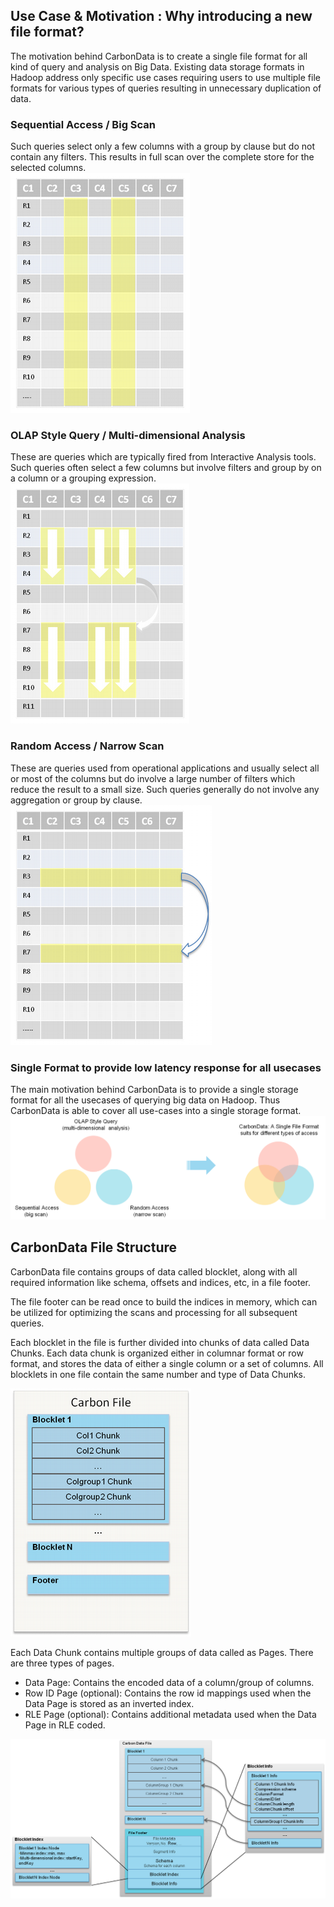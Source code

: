 ## Use Case & Motivation :  Why introducing a new file format?
The motivation behind CarbonData is to create a single file format for all kind of query and analysis on Big Data. Existing data storage formats in Hadoop address only specific use cases requiring users to use multiple file formats for various types of queries resulting in unnecessary duplication of data. 

### Sequential Access / Big Scan
Such queries select only a few columns with a group by clause but do not contain any filters. This results in full scan over the complete store for the selected columns.  
![Full Scan Query](/docs/images/format/carbon_data_full_scan.png?raw=true)

### OLAP Style Query / Multi-dimensional Analysis
These are queries which are typically fired from Interactive Analysis tools. Such queries often select a few columns but involve filters and group by on a column or a grouping expression.  
![OLAP Scan Query](/docs/images/format/carbon_data_olap_scan.png?raw=true)


### Random Access / Narrow Scan
These are queries used from operational applications and usually select all or most of the columns but do involve a large number of filters which reduce the result to a small size. Such queries generally do not involve any aggregation or group by clause.  
![Random Scan Query](/docs/images/format/carbon_data_random_scan.png?raw=true)

### Single Format to provide low latency response for all usecases
The main motivation behind CarbonData is to provide a single storage format for all the usecases of querying big data on Hadoop. Thus CarbonData is able to cover all use-cases into a single storage format.
![Motivation](/docs/images/format/carbon_data_motivation.png?raw=true)


## CarbonData File Structure
CarbonData file contains groups of data called blocklet, along with all required information like schema, offsets and indices, etc, in a file footer.

The file footer can be read once to build the indices in memory, which can be utilized for optimizing the scans and processing for all subsequent queries.

Each blocklet in the file is further divided into chunks of data called Data Chunks. Each data chunk is organized either in columnar format or row format, and stores the data of either a single column or a set of columns. All blocklets in one file contain the same number and type of Data Chunks.

![Carbon File Structure](/docs/images/format/carbon_data_file_structure_new.png?raw=true)

Each Data Chunk contains multiple groups of data called as Pages. There are three types of pages.
* Data Page: Contains the encoded data of a column/group of columns.
* Row ID Page (optional): Contains the row id mappings used when the Data Page is stored as an inverted index.
* RLE Page (optional): Contains additional metadata used when the Data Page in RLE coded.

![Carbon File Format](/docs/images/format/carbon_data_format_new.png?raw=true)
